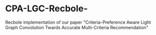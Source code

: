 # CPA-LGC-Recbole-
Recbole implementation of our paper "Criteria-Preference Aware Light Graph Convolution Twards Accurate Multi-Criteria Recommendation"
